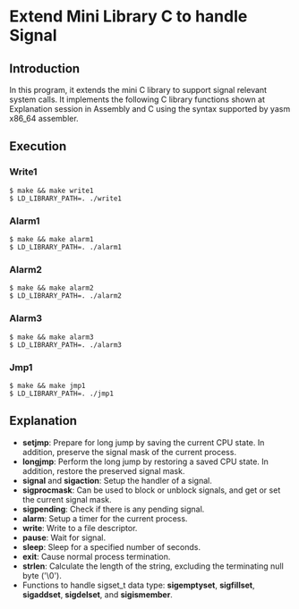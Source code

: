 # Extend Mini Library C to handle Signal
## Introduction
In this program, it extends the mini C library to support signal relevant system calls. It implements the following C library functions shown at Explanation session in Assembly and C using the syntax supported by yasm x86_64 assembler.

## Execution
### Write1
```console
$ make && make write1 
$ LD_LIBRARY_PATH=. ./write1
```
### Alarm1
```console
$ make && make alarm1
$ LD_LIBRARY_PATH=. ./alarm1
```

### Alarm2
```console
$ make && make alarm2
$ LD_LIBRARY_PATH=. ./alarm2
```

### Alarm3
```console
$ make && make alarm3
$ LD_LIBRARY_PATH=. ./alarm3
```

### Jmp1
```console
$ make && make jmp1 
$ LD_LIBRARY_PATH=. ./jmp1
```

## Explanation
* **setjmp**: Prepare for long jump by saving the current CPU state. In addition, preserve the signal mask of the current process.
* **longjmp**: Perform the long jump by restoring a saved CPU state. In addition, restore the preserved signal mask.
* **signal** and **sigaction**: Setup the handler of a signal.
* **sigprocmask**: Can be used to block or unblock signals, and get or set the current signal mask.
* **sigpending**: Check if there is any pending signal.
* **alarm**: Setup a timer for the current process.
* **write**: Write to a file descriptor.
* **pause**: Wait for signal.
* **sleep**: Sleep for a specified number of seconds.
* **exit**: Cause normal process termination.
* **strlen**: Calculate the length of the string, excluding the terminating null byte ('\0').
* Functions to handle sigset_t data type: **sigemptyset**, **sigfillset**, **sigaddset**, **sigdelset**, and **sigismember**.